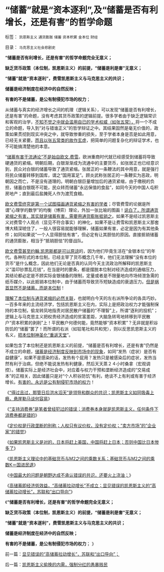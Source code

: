# “储蓄”就是“资本逐利”,及“储蓄是否有利增长，还是有害”的哲学命题

标签： `凯恩斯主义` `通货膨胀` `储蓄` `资本积累` `金本位` `财经` 

目录： `马克思主义社会悲剧史`

**“储蓄是否有利增长，还是有害”的哲学命题完全无意义；**

**缺乏货币政策（本位制，凯恩斯主义）的前提，“储蓄是利是害”无意义；**

**“储蓄”就是“资本逐利”，费雪凯恩斯主义与马克思主义的共识；**

**储蓄是经济制度在经济中的自然反映；**

**有害的不是储蓄，是公有制侵犯市场的权力**；



从储蓄与真实的经济增长之间的机理（逻辑关系），可以发现“储蓄是否有利增长，还是有害”的命题，没有考虑其货币政策的逻辑前提。很多学者由于缺乏逻辑常识和客观的治学，[不知不觉之中就会滥用自已的学术权威（如张五常），](../../../2013/2/12/“市场总能擦屁股”之“要死！老百姓先死”.md)将一个不成立的命题，导入到“对与错谁正义”的哲学辩证之中。其结果固然是毫无价值的，政策如果贯彻到现实冲突之中，就导致惨重的损失，至于学者本身是否是如此用意，已经无关紧要。[而且以张五常类的故作玄虚](../../../2013/1/17/“农民工，及人民币升值与否”的哲学谜底.md)，把简单的问题复杂化的辩证学术，也不可能搞清楚他的本意。

“[储蓄有害于流通论”不是始自欧文.费雪](../../../2009/4/24/费雪教条和凯恩斯主义.md)。欧洲重商时代就已经感受到储蓄将导致硬通货的紧缩。明朝后期，白银渐渐成为流通中的主要货币，如张居正也已经意识到，民众对白银的储蓄导致了通货紧缩。张居正的一条鞭法的其中用意，就是强行将民众储蓄转移到国库，谓之“国用富足”。顾炎武称张居正的一条鞭实为恶政，明朝因之而亡，不是没有道理的。明朝白银巨量增加后的通货紧缩，由于缴税的负担，储蓄白银既不可能，民众转而储蓄“永远保值的食盐”，如同今天的中国人屯积房地产；直到最后盐腌死人作为渡荒食粮。

[欧文费雪终究是第一个试图描画通货紧缩之有害的学者](../../../2009/4/22/费雪教条之通货紧缩有害论背后的资产利益链.md)；尽管费雪的论据是所谓“心理学的数学”的均衡（博弈）理论，外加一张比喻的图画！[说白了，所谓通货紧缩之有害，其实就是储蓄有害，需要用通货膨胀抵销之](../../../2011/6/15/费雪低利率和通缩论代表了权贵垄断特权的利益.md)。如果不是经过凯恩斯主义对费雪个人观点（显见不符合事实）的神化，如果不是让费雪和凯恩斯主义那套博大精深唬住了，一般人很容易就能够理解，储蓄如果有害，必定是因为有其他条件；如同如果说“一个人显得胆怯有害”，但必定有让其胆怯的原因。直接抵销储蓄的通货膨胀，相当于“抵销胆怯”的督战队。

[欧文费雪甚至约翰.凯恩斯都是可以原谅](../../../2012/11/7/米塞斯的错误，罗斯巴德的错误，金本位思想的错误.md)的，因为他们毕竟生活在“金银本位”的年代。各种形式的本位制，已经主宰了货币概念几千年，他们无法理解“没有本位的货币”是什么概念，因此他们无论是否真的认同今天主流政治所解释的凯恩斯主义“滥印钞票乱花钱”，在当是时的要条，都是摆脱本位制对经济造成的通缩压力，其结论都必定是不顾实际金银储备的限制，定量或者是不限量地向市场倾泄急需的纸币媒介，以此抵销本位制中，由于储蓄而导致货币短缺造成的衰退压力。[但是祸首显然不是储蓄，而是本位制](../../../2012/11/4/货币的信用从那里业？流动性陷阱，储蓄，准备金，和凯恩斯主义.md)！

[理解了本位制与通货紧缩的必然关联](../../../2011/6/4/费雪－凯恩斯主义是(权贵+民粹),和弗里德曼.md)，也就明白今天的左右派所争论的各具巧妙。一百多年来的主流经济学，包括凯恩斯主义在内，实际上是把政治权力才能强制保持的本位制，偷龙转凤地指责对居民散户储蓄的“不理智”上，所谓“逐利的投机”；逻辑上与马克思主义把权贵经济造成的贫富差距，大脑急转弯地转移到平民散户“资本积累的剥削”上！平民散户何德何能，竟然能够“资本积累”？无非就是积谷防饥的“储蓄”罢了！而所谓的右派（如铅笔社和共和党），则以反思凯恩斯主义的名义，[把本位制神圣化“重返天堂](../../../2011/12/25/牛顿货币定理：任何货币最终归宿为空锚；.md)”。

如果包含了本位制还是凯恩斯主义的前提，“储蓄是否有利增长，还是有害”仍然是不成立的命题，[储蓄是经济制度反映到市场中的现象](../../../2011/8/24/（负利率＋禁止高利贷）＝取缔（货币&nbsp;&amp;&nbsp;储蓄）.md)，如同“发热（症状）是否有益健康”，如果不是感染的话，发热有个屁用？发热只是被感染后的症状，发热当然有利于治病，但绝不能说发热有利健康，然后天天蒸２４小时桑拿（宏观调控）。储蓄实际上是经济社会中，对应着与权力干预和垄断经济造成的“交易成本”的正相关，因此储蓄只是对“个人积谷防饥”有利，绝谈不上有利或有害于经济增长。[有害的，永远是公有制侵犯市场的权力](../../../2011/9/26/价格不是财富，“价格干预”是财富损失.md)！

《[“得过且过，那管日后洪水滔天”是领导和群众的共识；凯恩斯主义如同吸毒上瘾，悬崖勒马谈何容易](../../../2013/4/10/“得过且过，那管日后洪水滔天”是中国社会的共识；.md)》

《[“支持消费券”是笔者曾经犯过的错误；消费券本身就是凯恩斯主义，任何条件下消费券都是错的](../../../2013/4/10/“支持消费券”是笔者曾经犯过的错误.md)》

《[定价权是行政垄断的别称；人权只有议价权，没有定价权；“卖方市场”的“企业家”的错觉](../../../2013/4/12/谁强调定价权，谁就是左棍.md)》

《[如果凯恩斯主义是对的，日本将赶上美国，中国将赶上日本；否则中国比日本惨多了](../../../2013/4/12/如果凯恩斯主义是错的，中国将比日本惨得太多了.md)》

《[凯恩斯主义理论中的基础货币与M2之间的乘数关系；基础货币与M2之间的乘数K＝国进民退](../../../2013/4/15/凯恩斯主义的基础货币与M2之间的乘数和国进民退；.md)》

《[中国最大的问题是朝野达成不承认错误的共识，还要火上浇油；](../../../2013/4/15/朝野民粹倒行逆施的共识，火上浇油的灾难.md)》

《[高储蓄即经济低效益，“高储蓄拉动增长”不成立；显见错误的凯恩斯主义的“高储蓄拉动增长”，苏联和“出口导向”](../../../2013/4/17/显见错误的“高储蓄拉动增长”，苏联和“出口导向”；.md)》

《**“储蓄是否有利增长，还是有害”的哲学命题完全无意义；**

**缺乏货币政策（本位制，凯恩斯主义）的前提，“储蓄是利是害”无意义；**

**“储蓄”就是“资本逐利”，费雪凯恩斯主义与马克思主义的共识；**

**储蓄是经济制度在经济中的自然反映；**

**有害的不是储蓄，是公有制侵犯市场的权力**； 》



前一篇：[显见错误的“高储蓄拉动增长”，苏联和“出口导向”；](../../../2013/4/17/显见错误的“高储蓄拉动增长”，苏联和“出口导向”；.md)

后一篇：[凯恩斯主义偷换的内需，强制分红的愚暴贱民](../../../2013/4/17/凯恩斯主义偷换的内需，强制分红的愚暴贱民.md)